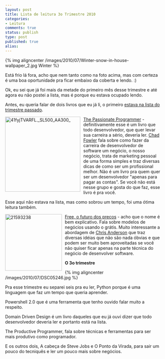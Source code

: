 ```yaml
---
layout: post
title: Lista de leitura 3o Trimestre 2010
categories:
- Leitura
comments: true
status: publish
type: post
published: true
alias: 
---
```

{% img aligncenter /images/2010/07/Winter-snow-in-house-wallpaper_2.jpg Winter %}

Está frio lá fora, acho que nem tanto como na foto acima, mas com certeza é uma boa oportunidade pra ficar embaixo da coberta e lendo. :)

Ok, eu sei que já foi mais da metade do primeiro mês desse trimestre e até agora eu não postei a lista, mas é porque eu estava ocupado lendo.

Antes, eu queria falar de dois livros que eu já li, o primeiro <a href="/blog/2010/04/12/lista-de-leitura-2o-trimestre-de-2010/">estava na lista do trimestre passado</a>.

<a href="http://www.amazon.com/Passionate-Programmer-Remarkable-Development-Pragmatic/dp/1934356344/ref=sr_1_1?ie=UTF8&amp;s=books&amp;qid=1279495741&amp;sr=1-1" target="_blank"><img style="border: 0px none; margin: 0px 10px 10px 0px; display: inline;" title="41fyjTVARFL._SL500_AA300_" src="http://templecoding.com/wp-content/uploads/2010/07/41fyjTVARFL._SL500_AA300__3.jpg" alt="41fyjTVARFL._SL500_AA300_" width="244" height="244" align="left" border="0" /></a>

<a href="http://www.amazon.com/Passionate-Programmer-Remarkable-Development-Pragmatic/dp/1934356344/ref=sr_1_1?ie=UTF8&amp;s=books&amp;qid=1279495741&amp;sr=1-1" target="_blank">The Passionate Programmer</a> - definitivamente esse é um livro que todo desenvolvedor, que quer levar sua carreira a sério, deveria ler. <a href="http://chadfowler.com/" target="_blank">Chad Fowler</a> fala sobre como fazer da carreira de desenvolvedor de software um negócio, o nosso negócio, trata de marketing pessoal de uma forma simples e traz diversas dicas de como ser um profissional melhor. Não é um livro pra quem quer ser um desenvolvedor "apenas para pagar as contas". Se você não está nesse grupo e gosta do que faz, esse livro é pra você.

Esse aqui não estava na lista, mas como sobrou um tempo, foi uma ótima leitura também.

<a href="http://www.submarino.com.br/produto/1/21593238/free:+gratis+-+o+futuro+dos+precos" target="_blank"><img style="border: 0px none; margin: 0px 10px 10px 0px; display: inline;" title="21593238" src="http://templecoding.com/wp-content/uploads/2010/07/21593238_3.jpg" alt="21593238" width="184" height="184" align="left" border="0" /></a>

<a href="http://www.submarino.com.br/produto/1/21593238/free:+gratis+-+o+futuro+dos+precos" target="_blank">Free, o futuro dos preços</a> - acho que o nome é bem explicativo. Fala sobre modelos de negócios usando o grátis. Muito interessante a abordagem de <a href="http://pt.wikipedia.org/wiki/Chris_Anderson" target="_blank">Chris Anderson</a> que traz diversas idéias que não são nada óbvias e que podem ser muito bem aproveitadas se você não quiser ficar apenas na parte técnica do negócio de desenvolver software.

<strong>
</strong>

<strong>O 3o trimestre</strong>

{% img aligncenter /images/2010/07/DSC05246.jpg %}

Pra esse trimestre eu separei seis pra eu ler, Python porque é uma linguagem que faz um tempo que queria aprender.

Powershell 2.0 que é uma ferramenta que tenho ouvido falar muito a respeito.

Domain Driven Design é um livro daqueles que eu já ouvi dizer que todo desenvolvedor deveria ler e portanto está na lista.

The Productive Programmer, fala sobre técnicas e ferramentas para ser mais produtivo como programador.

E os outros dois, A cabeça de Steve Jobs e O Ponto da Virada, para sair um pouco do tecniquês e ler um pouco mais sobre negócios.

